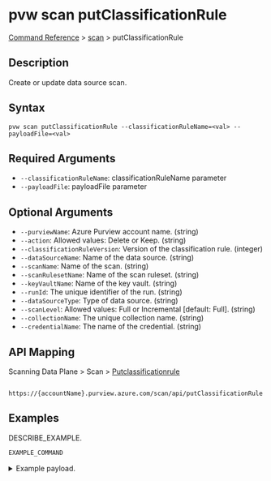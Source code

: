 # pvw scan putClassificationRule
[Command Reference](../../../README.md#command-reference) > [scan](./main.md) > putClassificationRule

## Description
Create or update data source scan.

## Syntax
```
pvw scan putClassificationRule --classificationRuleName=<val> --payloadFile=<val>
```

## Required Arguments
- `--classificationRuleName`: classificationRuleName parameter
- `--payloadFile`: payloadFile parameter

## Optional Arguments
- `--purviewName`: Azure Purview account name. (string)
- `--action`: Allowed values: Delete or Keep. (string)
- `--classificationRuleVersion`: Version of the classification rule. (integer)
- `--dataSourceName`: Name of the data source. (string)
- `--scanName`: Name of the scan. (string)
- `--scanRulesetName`: Name of the scan ruleset. (string)
- `--keyVaultName`: Name of the key vault. (string)
- `--runId`: The unique identifier of the run. (string)
- `--dataSourceType`: Type of data source. (string)
- `--scanLevel`: Allowed values: Full or Incremental [default: Full]. (string)
- `--collectionName`: The unique collection name. (string)
- `--credentialName`: The name of the credential. (string)

## API Mapping
Scanning Data Plane > Scan > [Putclassificationrule]()
```
 https://{accountName}.purview.azure.com/scan/api/putClassificationRule
```

## Examples
DESCRIBE_EXAMPLE.
```powershell
EXAMPLE_COMMAND
```
<details><summary>Example payload.</summary>
<p>

```json
PASTE_JSON_HERE
```
</p>
</details>
